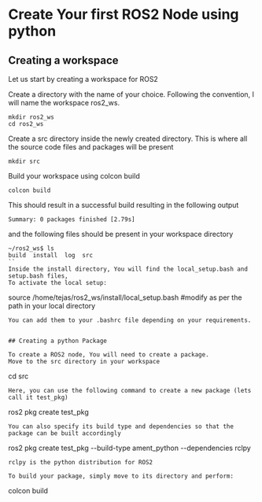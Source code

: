 # Create Your first ROS2 Node using python

## Creating a workspace

Let us start by creating a workspace for ROS2

Create a directory with the name of your choice. Following the convention, I will name the workspace ros2_ws.
```
mkdir ros2_ws
cd ros2_ws
```

Create a src directory inside the newly created directory. This is where all the source code files and packages will be present

```
mkdir src
```

Build your workspace using colcon build

```
colcon build
```
This should result in a successful build resulting in the following output
```
Summary: 0 packages finished [2.79s]
```
and the following files should be present in your workspace directory

```
~/ros2_ws$ ls
build  install  log  src
``
Inside the install directory, You will find the local_setup.bash and setup.bash files,
To activate the local setup:
```
source /home/tejas/ros2_ws/install/local_setup.bash
#modify as per the path in your local directory
```
You can add them to your .bashrc file depending on your requirements.


## Creating a python Package

To create a ROS2 node, You will need to create a package.
Move to the src directory in your workspace
```
cd src
```
Here, you can use the following command to create a new package (lets call it test_pkg)
```
ros2 pkg create test_pkg
```
You can also specify its build type and dependencies so that the package can be built accordingly

```
ros2 pkg create test_pkg --build-type ament_python --dependencies rclpy
```
rclpy is the python distribution for ROS2

To build your package, simply move to its directory and perform:
```
colcon build
```





